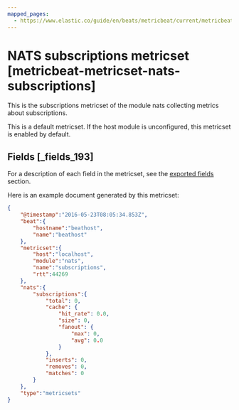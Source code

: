 ```yaml
---
mapped_pages:
  - https://www.elastic.co/guide/en/beats/metricbeat/current/metricbeat-metricset-nats-subscriptions.html
---
```


# NATS subscriptions metricset [metricbeat-metricset-nats-subscriptions]

This is the subscriptions metricset of the module nats collecting metrics about subscriptions.

This is a default metricset. If the host module is unconfigured, this metricset is enabled by default.

## Fields [_fields_193]

For a description of each field in the metricset, see the [exported fields](/reference/metricbeat/exported-fields-nats.md) section.

Here is an example document generated by this metricset:

```json
{
    "@timestamp":"2016-05-23T08:05:34.853Z",
    "beat":{
        "hostname":"beathost",
        "name":"beathost"
    },
    "metricset":{
        "host":"localhost",
        "module":"nats",
        "name":"subscriptions",
        "rtt":44269
    },
    "nats":{
        "subscriptions":{
            "total": 0,
            "cache": {
                "hit_rate": 0.0,
                "size": 0,
                "fanout": {
                    "max": 0,
                    "avg": 0.0
                }
            },
            "inserts": 0,
            "removes": 0,
            "matches": 0
        }
    },
    "type":"metricsets"
}
```


